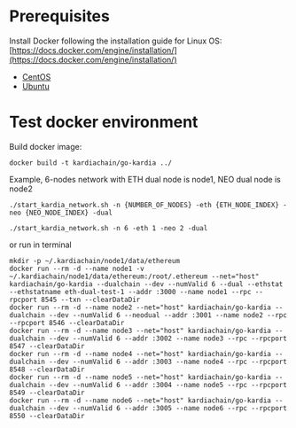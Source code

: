# Prerequisites
Install Docker following the installation guide for Linux OS: [https://docs.docker.com/engine/installation/](https://docs.docker.com/engine/installation/)
* [CentOS](https://docs.docker.com/install/linux/docker-ce/centos) 
* [Ubuntu](https://docs.docker.com/install/linux/docker-ce/ubuntu)

# Test docker environment 

Build docker image: 

```
docker build -t kardiachain/go-kardia ../
```

Example, 6-nodes network with ETH dual node is node1, NEO dual node is node2

```
./start_kardia_network.sh -n {NUMBER_OF_NODES} -eth {ETH_NODE_INDEX} -neo {NEO_NODE_INDEX} -dual
```

```
./start_kardia_network.sh -n 6 -eth 1 -neo 2 -dual
```

or run in terminal

```
mkdir -p ~/.kardiachain/node1/data/ethereum
docker run --rm -d --name node1 -v ~/.kardiachain/node1/data/ethereum:/root/.ethereum --net="host" kardiachain/go-kardia --dualchain --dev --numValid 6 --dual --ethstat --ethstatname eth-dual-test-1 --addr :3000 --name node1 --rpc --rpcport 8545 --txn --clearDataDir
docker run --rm -d --name node2 --net="host" kardiachain/go-kardia --dualchain --dev --numValid 6 --neodual --addr :3001 --name node2 --rpc --rpcport 8546 --clearDataDir
docker run --rm -d --name node3 --net="host" kardiachain/go-kardia --dualchain --dev --numValid 6 --addr :3002 --name node3 --rpc --rpcport 8547 --clearDataDir
docker run --rm -d --name node4 --net="host" kardiachain/go-kardia --dualchain --dev --numValid 6 --addr :3003 --name node4 --rpc --rpcport 8548 --clearDataDir
docker run --rm -d --name node5 --net="host" kardiachain/go-kardia --dualchain --dev --numValid 6 --addr :3004 --name node5 --rpc --rpcport 8549 --clearDataDir
docker run --rm -d --name node6 --net="host" kardiachain/go-kardia --dualchain --dev --numValid 6 --addr :3005 --name node6 --rpc --rpcport 8550 --clearDataDir
```

